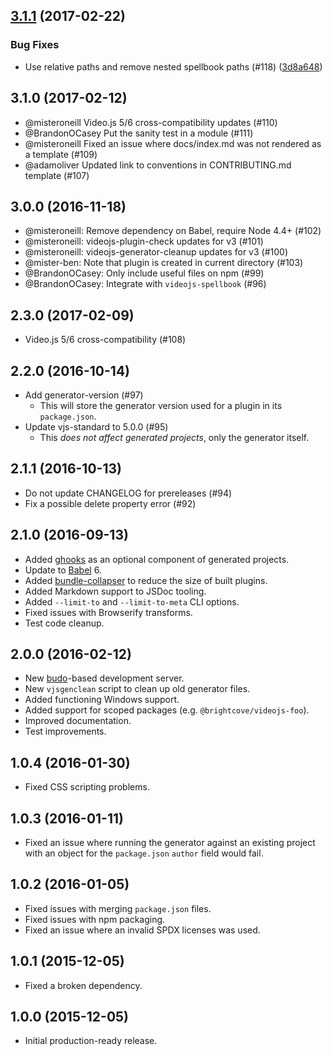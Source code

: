 <a name="3.1.1"></a>
## [3.1.1](https://github.com/videojs/generator-videojs-plugin/compare/v3.1.0...v3.1.1) (2017-02-22)

### Bug Fixes

* Use relative paths and remove nested spellbook paths (#118) ([3d8a648](https://github.com/videojs/generator-videojs-plugin/commit/3d8a648))

## 3.1.0 (2017-02-12)
* @misteroneill Video.js 5/6 cross-compatibility updates (#110)
* @BrandonOCasey Put the sanity test in a module (#111)
* @misteroneill Fixed an issue where docs/index.md was not rendered as a template (#109)
* @adamoliver Updated link to conventions in CONTRIBUTING.md template (#107)

## 3.0.0 (2016-11-18)
* @misteroneill: Remove dependency on Babel, require Node 4.4+ (#102)
* @misteroneill: videojs-plugin-check updates for v3 (#101)
* @misteroneill: videojs-generator-cleanup updates for v3 (#100)
* @mister-ben: Note that plugin is created in current directory (#103)
* @BrandonOCasey: Only include useful files on npm (#99)
* @BrandonOCasey: Integrate with `videojs-spellbook` (#96)

## 2.3.0 (2017-02-09)
* Video.js 5/6 cross-compatibility (#108)

## 2.2.0 (2016-10-14)
* Add generator-version (#97)
  * This will store the generator version used for a plugin in its `package.json`.
* Update vjs-standard to 5.0.0 (#95)
  * This _does not affect generated projects_, only the generator itself.

## 2.1.1 (2016-10-13)
* Do not update CHANGELOG for prereleases (#94)
* Fix a possible delete property error (#92)

## 2.1.0 (2016-09-13)
* Added [ghooks](https://www.npmjs.com/package/ghooks) as an optional component of generated projects.
* Update to [Babel](https://www.npmjs.com/package/babel) 6.
* Added [bundle-collapser](https://www.npmjs.com/package/bundle-collapser) to reduce the size of built plugins.
* Added Markdown support to JSDoc tooling.
* Added `--limit-to` and `--limit-to-meta` CLI options.
* Fixed issues with Browserify transforms.
* Test code cleanup.

## 2.0.0 (2016-02-12)
* New [budo](https://www.npmjs.com/package/budo)-based development server.
* New `vjsgenclean` script to clean up old generator files.
* Added functioning Windows support.
* Added support for scoped packages (e.g. `@brightcove/videojs-foo`).
* Improved documentation.
* Test improvements.

## 1.0.4 (2016-01-30)
* Fixed CSS scripting problems.

## 1.0.3 (2016-01-11)
* Fixed an issue where running the generator against an existing project with an object for the `package.json` `author` field would fail.

## 1.0.2 (2016-01-05)
* Fixed issues with merging `package.json` files.
* Fixed issues with npm packaging.
* Fixed an issue where an invalid SPDX licenses was used.

## 1.0.1 (2015-12-05)
* Fixed a broken dependency.

## 1.0.0 (2015-12-05)
* Initial production-ready release.
